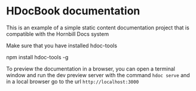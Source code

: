 # HDocBook documentation
This is an example of a simple static content documentation project that is compatible with the Hornbill Docs system

Make sure that you have installed hdoc-tools   

  npm install hdoc-tools -g

To preview the documentation in a browser, you can open a terminal window and run the dev preview server with the 
command `hdoc serve` and in a local browser go to the url `http://localhost:3000`
